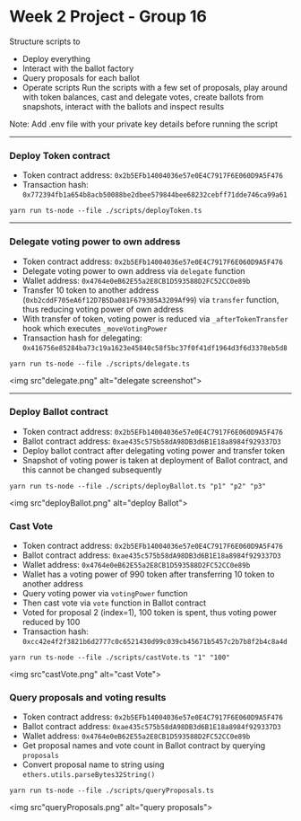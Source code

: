 # Week 2 Project - Group 16

Structure scripts to
* Deploy everything
* Interact with the ballot factory
* Query proposals for each ballot
* Operate scripts
Run the scripts with a few set of proposals, play around with token balances, cast and delegate votes, create ballots from snapshots, interact with the ballots and inspect results

Note: Add .env file with your private key details before running the script

<hr />

### Deploy Token contract

* Token contract address: ``0x2b5EFb14004036e57e0E4C7917F6E060D9A5F476``
* Transaction hash: ``0x772394fb1a654b8acb50088be2dbee579844bee68232cebff71dde746ca99a61``
```
yarn run ts-node --file ./scripts/deployToken.ts

```

<hr />

### Delegate voting power to own address

* Token contract address: ``0x2b5EFb14004036e57e0E4C7917F6E060D9A5F476``
* Delegate voting power to own address via ``delegate`` function
* Wallet address: ``0x4764e0eB62E55a2E8CB1D593588D2FC52CC0e89b`` 
* Transfer 10 token to another address (``0xb2cddF705eA6f12D7B5Da081F679305A3209Af99``) via ``transfer`` function, thus reducing voting power of own address
* With transfer of token, voting power is reduced via ``_afterTokenTransfer`` hook which executes ``_moveVotingPower``
* Transaction hash for delegating: ``0x416756e85284ba73c19a1623e45840c58f5bc37f0f41df1964d3f6d3378eb5d8``
```
yarn run ts-node --file ./scripts/delegate.ts

```

<img src"delegate.png" alt="delegate screenshot">

<hr />

### Deploy Ballot contract

* Token contract address: ``0x2b5EFb14004036e57e0E4C7917F6E060D9A5F476``
* Ballot contract address: ``0xae435c575b58dA98DB3d6B1E18a8984f929337D3``
* Deploy ballot contract after delegating voting power and transfer token
* Snapshot of voting power is taken at deployment of Ballot contract, and this cannot be changed subsequently

```
yarn run ts-node --file ./scripts/deployBallot.ts "p1" "p2" "p3"

```

<img src"deployBallot.png" alt="deploy Ballot">

### Cast Vote

* Token contract address: ``0x2b5EFb14004036e57e0E4C7917F6E060D9A5F476``
* Ballot contract address: ``0xae435c575b58dA98DB3d6B1E18a8984f929337D3``
* Wallet address: ``0x4764e0eB62E55a2E8CB1D593588D2FC52CC0e89b``
* Wallet has a voting power of 990 token after transferring 10 token to another address
* Query voting power via ``votingPower`` function 
* Then cast vote via ``vote`` function in Ballot contract
* Voted for proposal 2 (index=1), 100 token is spent, thus voting power reduced by 100
* Transaction hash: ``0xcc42e4f2f3821b6d2777c0c6521430d99c039cb45671b5457c2b7b8f2b4c8a4d``

```
yarn run ts-node --file ./scripts/castVote.ts "1" "100"

```
<img src"castVote.png" alt="cast Vote">

### Query proposals and voting results

* Token contract address: ``0x2b5EFb14004036e57e0E4C7917F6E060D9A5F476``
* Ballot contract address: ``0xae435c575b58dA98DB3d6B1E18a8984f929337D3``
* Wallet address: ``0x4764e0eB62E55a2E8CB1D593588D2FC52CC0e89b``
* Get proposal names and vote count in Ballot contract by querying ``proposals``
* Convert proposal name to string using ``ethers.utils.parseBytes32String()``

```
yarn run ts-node --file ./scripts/queryProposals.ts 

```
<img src"queryProposals.png" alt="query proposals">
